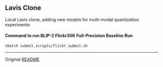 ## Lavis Clone

Local Lavis clone, adding new models for multi-modal quantization experiments

#### Command to run BLIP-2 Flickr30K Full-Precision Baseline Run
```
sbatch submit_scripts/flickr_submit.sh 
```

---
Original [README](lavis_README.md)

